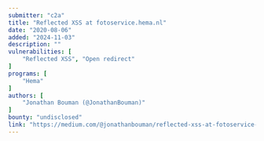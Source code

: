 ```yaml
---
submitter: "c2a"
title: "Reflected XSS at fotoservice.hema.nl"
date: "2020-08-06"
added: "2024-11-03"
description: ""
vulnerabilities: [
    "Reflected XSS", "Open redirect"
]
programs: [
    "Hema"
]
authors: [
    "Jonathan Bouman (@JonathanBouman)"
]
bounty: "undisclosed"
link: "https://medium.com/@jonathanbouman/reflected-xss-at-fotoservice-hema-nl-af344ef63433"
---
```




